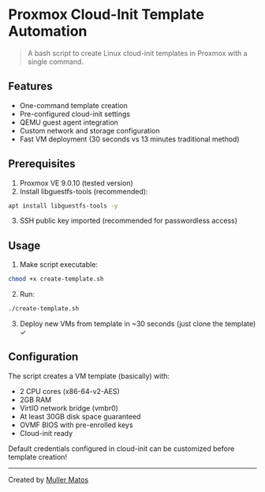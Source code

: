 # Proxmox Cloud-Init Template Automation

> A bash script to create Linux cloud-init templates in Proxmox with a single command.

## Features

- One-command template creation
- Pre-configured cloud-init settings
- QEMU guest agent integration
- Custom network and storage configuration
- Fast VM deployment (30 seconds vs 13 minutes traditional method)

## Prerequisites

1. Proxmox VE 9.0.10 (tested version)
2. Install libguestfs-tools (recommended):
```bash
apt install libguestfs-tools -y
```
3. SSH public key imported (recommended for passwordless access)

## Usage

1. Make script executable:
```bash
chmod +x create-template.sh
```

2. Run:
```bash
./create-template.sh
```

3. Deploy new VMs from template in ~30 seconds (just clone the template) ✓

## Configuration

The script creates a VM template (basically) with:
- 2 CPU cores (x86-64-v2-AES)
- 2GB RAM
- VirtIO network bridge (vmbr0)
- At least 30GB disk space guaranteed
- OVMF BIOS with pre-enrolled keys
- Cloud-init ready

Default credentials configured in cloud-init can be customized before template creation!

___
Created by [Muller Matos](https://linktr.ee/millerjmatos)
